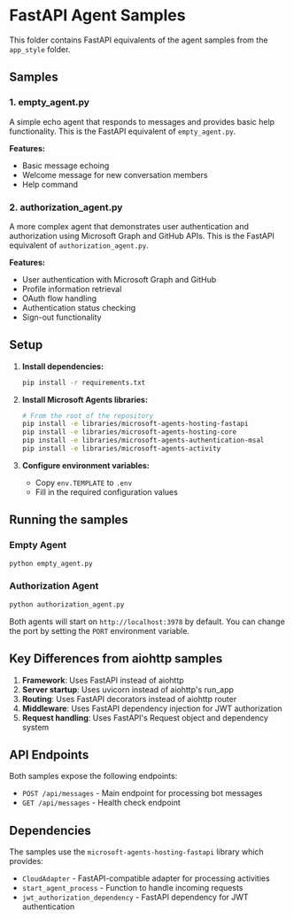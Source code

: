 # FastAPI Agent Samples

This folder contains FastAPI equivalents of the agent samples from the `app_style` folder.

## Samples

### 1. empty_agent.py
A simple echo agent that responds to messages and provides basic help functionality. This is the FastAPI equivalent of `empty_agent.py`.

**Features:**
- Basic message echoing
- Welcome message for new conversation members
- Help command

### 2. authorization_agent.py
A more complex agent that demonstrates user authentication and authorization using Microsoft Graph and GitHub APIs. This is the FastAPI equivalent of `authorization_agent.py`.

**Features:**
- User authentication with Microsoft Graph and GitHub
- Profile information retrieval
- OAuth flow handling
- Authentication status checking
- Sign-out functionality

## Setup

1. **Install dependencies:**
   ```bash
   pip install -r requirements.txt
   ```

2. **Install Microsoft Agents libraries:**
   ```bash
   # From the root of the repository
   pip install -e libraries/microsoft-agents-hosting-fastapi
   pip install -e libraries/microsoft-agents-hosting-core
   pip install -e libraries/microsoft-agents-authentication-msal
   pip install -e libraries/microsoft-agents-activity
   ```

3. **Configure environment variables:**
   - Copy `env.TEMPLATE` to `.env`
   - Fill in the required configuration values

## Running the samples

### Empty Agent
```bash
python empty_agent.py
```

### Authorization Agent
```bash
python authorization_agent.py
```

Both agents will start on `http://localhost:3978` by default. You can change the port by setting the `PORT` environment variable.

## Key Differences from aiohttp samples

1. **Framework**: Uses FastAPI instead of aiohttp
2. **Server startup**: Uses uvicorn instead of aiohttp's run_app
3. **Routing**: Uses FastAPI decorators instead of aiohttp router
4. **Middleware**: Uses FastAPI dependency injection for JWT authorization
5. **Request handling**: Uses FastAPI's Request object and dependency system

## API Endpoints

Both samples expose the following endpoints:

- `POST /api/messages` - Main endpoint for processing bot messages
- `GET /api/messages` - Health check endpoint

## Dependencies

The samples use the `microsoft-agents-hosting-fastapi` library which provides:
- `CloudAdapter` - FastAPI-compatible adapter for processing activities
- `start_agent_process` - Function to handle incoming requests
- `jwt_authorization_dependency` - FastAPI dependency for JWT authentication